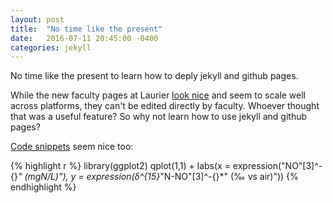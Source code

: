 ```yaml
---
layout: post
title:  "No time like the present"
date:   2016-07-11 20:45:00 -0400
categories: jekyll 
---
```

No time like the present to learn how to deply jekyll and github pages.

While the new faculty pages at Laurier [look nice](http://wlu.ca/faculty-profiles/arts/jason-venkiteswaran.html) and seem to scale well across platforms, they can't be edited directly by faculty. Whoever thought that was a useful feature? So why not learn how to use jekyll and github pages?

[Code snippets](http://rpubs.com/jasonvenkiteswaran/) seem nice too:

{% highlight r %}
library(ggplot2)
qplot(1,1) + labs(x = expression("NO"[3]^-{}*" (mgN/L)"),
                  y = expression(δ^{15}*"N-NO"[3]^-{}*" (‰ vs air)"))
{% endhighlight %}

